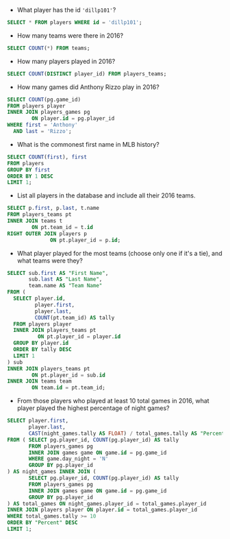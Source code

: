 - What player has the id `'dillp101'`?

```sql
SELECT * FROM players WHERE id = 'dillp101';
```

- How many teams were there in 2016?



```sql
SELECT COUNT(*) FROM teams;
```

- How many players played in 2016?

```sql
SELECT COUNT(DISTINCT player_id) FROM players_teams;
```

- How many games did Anthony Rizzo play in 2016?

```sql
SELECT COUNT(pg.game_id)
FROM players player
INNER JOIN players_games pg
        ON player.id = pg.player_id
WHERE first = 'Anthony'
  AND last = 'Rizzo';
```

- What is the commonest first name in MLB history?

```sql
SELECT COUNT(first), first
FROM players
GROUP BY first
ORDER BY 1 DESC
LIMIT 1;
```

- List all players in the database and include all their 2016 teams.

```sql
SELECT p.first, p.last, t.name
FROM players_teams pt
INNER JOIN teams t
        ON pt.team_id = t.id
RIGHT OUTER JOIN players p
              ON pt.player_id = p.id;
```

- What player played for the most teams (choose only one if it's a tie), and what teams were they?


```sql
SELECT sub.first AS "First Name",
       sub.last AS "Last Name",
       team.name AS "Team Name"
FROM (
  SELECT player.id,
         player.first,
         player.last,
         COUNT(pt.team_id) AS tally
  FROM players player
  INNER JOIN players_teams pt
          ON pt.player_id = player.id
  GROUP BY player.id
  ORDER BY tally DESC
  LIMIT 1
) sub
INNER JOIN players_teams pt
        ON pt.player_id = sub.id
INNER JOIN teams team
        ON team.id = pt.team_id;
```
- From those players who played at least 10 total games in 2016, what player played the highest percentage of night games?

```sql
SELECT player.first,
       player.last,
       CAST(night_games.tally AS FLOAT) / total_games.tally AS "Percent"
FROM ( SELECT pg.player_id, COUNT(pg.player_id) AS tally
       FROM players_games pg
       INNER JOIN games game ON game.id = pg.game_id
       WHERE game.day_night = 'N'
       GROUP BY pg.player_id
) AS night_games INNER JOIN (
       SELECT pg.player_id, COUNT(pg.player_id) AS tally
       FROM players_games pg
       INNER JOIN games game ON game.id = pg.game_id
       GROUP BY pg.player_id
) AS total_games ON night_games.player_id = total_games.player_id
INNER JOIN players player ON player.id = total_games.player_id
WHERE total_games.tally >= 10
ORDER BY "Percent" DESC
LIMIT 1;
```
